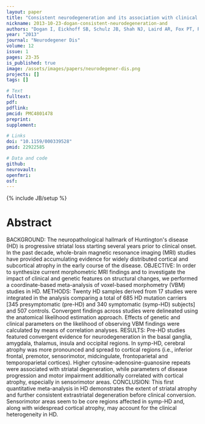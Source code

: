 ```yaml
---
layout: paper
title: "Consistent neurodegeneration and its association with clinical progression in Huntington's disease: a coordinate-based meta-analysis."
nickname: 2013-10-23-dogan-consistent-neurodegeneration-and
authors: "Dogan I, Eickhoff SB, Schulz JB, Shah NJ, Laird AR, Fox PT, Reetz K"
year: "2013"
journal: "Neurodegener Dis"
volume: 12
issue: 1
pages: 23-35
is_published: true
image: /assets/images/papers/neurodegener-dis.png
projects: []
tags: []

# Text
fulltext:
pdf:
pdflink:
pmcid: PMC4801478
preprint:
supplement:

# Links
doi: "10.1159/000339528"
pmid: 22922585

# Data and code
github:
neurovault:
openfmri:
osf:
---
```

{% include JB/setup %}

# Abstract

BACKGROUND: The neuropathological hallmark of Huntington's disease (HD) is progressive striatal loss starting several years prior to clinical onset. In the past decade, whole-brain magnetic resonance imaging (MRI) studies have provided accumulating evidence for widely distributed cortical and subcortical atrophy in the early course of the disease. OBJECTIVE: In order to synthesize current morphometric MRI findings and to investigate the impact of clinical and genetic features on structural changes, we performed a coordinate-based meta-analysis of voxel-based morphometry (VBM) studies in HD. METHODS: Twenty HD samples derived from 17 studies were integrated in the analysis comparing a total of 685 HD mutation carriers [345 presymptomatic (pre-HD) and 340 symptomatic (symp-HD) subjects] and 507 controls. Convergent findings across studies were delineated using the anatomical likelihood estimation approach. Effects of genetic and clinical parameters on the likelihood of observing VBM findings were calculated by means of correlation analyses. RESULTS: Pre-HD studies featured convergent evidence for neurodegeneration in the basal ganglia, amygdala, thalamus, insula and occipital regions. In symp-HD, cerebral atrophy was more pronounced and spread to cortical regions (i.e., inferior frontal, premotor, sensorimotor, midcingulate, frontoparietal and temporoparietal cortices). Higher cytosine-adenosine-guanosine repeats were associated with striatal degeneration, while parameters of disease progression and motor impairment additionally correlated with cortical atrophy, especially in sensorimotor areas. CONCLUSION: This first quantitative meta-analysis in HD demonstrates the extent of striatal atrophy and further consistent extrastriatal degeneration before clinical conversion. Sensorimotor areas seem to be core regions affected in symp-HD and, along with widespread cortical atrophy, may account for the clinical heterogeneity in HD.
